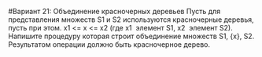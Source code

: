 #Вариант 21: Объединение красно­черных деревьев
Пусть для представления множеств S1 и S2 используются красно­черные деревья, пусть при этом. x1 <= x
<= x2 (где x1 ­ элемент S1, x2 ­ элемент S2). Напишите процедуру которая строит объединение множеств
S1, {x}, S2. Результатом операции должно быть красно­черное дерево.